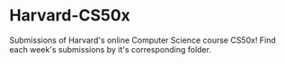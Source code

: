 # Harvard-CS50x
Submissions of Harvard's online Computer Science course CS50x! Find each week's submissions by it's corresponding folder.
